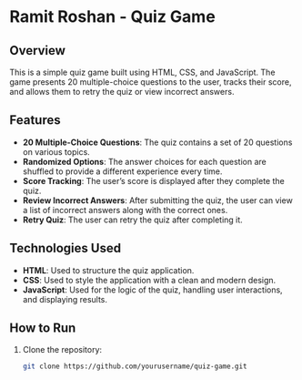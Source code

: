 # Ramit Roshan - Quiz Game

## Overview

This is a simple quiz game built using HTML, CSS, and JavaScript. The game presents 20 multiple-choice questions to the user, tracks their score, and allows them to retry the quiz or view incorrect answers.

## Features

- **20 Multiple-Choice Questions**: The quiz contains a set of 20 questions on various topics.
- **Randomized Options**: The answer choices for each question are shuffled to provide a different experience every time.
- **Score Tracking**: The user’s score is displayed after they complete the quiz.
- **Review Incorrect Answers**: After submitting the quiz, the user can view a list of incorrect answers along with the correct ones.
- **Retry Quiz**: The user can retry the quiz after completing it.

## Technologies Used

- **HTML**: Used to structure the quiz application.
- **CSS**: Used to style the application with a clean and modern design.
- **JavaScript**: Used for the logic of the quiz, handling user interactions, and displaying results.

## How to Run

1. Clone the repository:

   ```bash
   git clone https://github.com/yourusername/quiz-game.git
